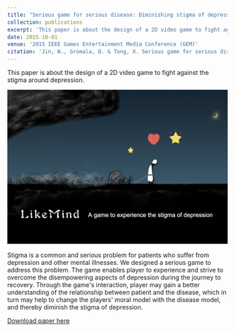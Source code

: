 ```yaml
---
title: "Serious game for serious disease: Diminishing stigma of depression via game experience"
collection: publications
excerpt: 'This paper is about the design of a 2D video game to fight against the stigma around depression.'
date: 2015-10-01
venue: '2015 IEEE Games Entertainment Media Conference (GEM)'
citation: 'Jin, W., Gromala, D. & Tong, X. Serious game for serious disease: Diminishing stigma of depression via game experience. in 2015 IEEE Games Entertainment Media Conference (GEM) 1–2 (2015). doi:10.1109/GEM.2015.7377256'
---
```

This paper is about the design of a 2D video game to fight against the stigma around depression.

![likemind-game](/images/likemind.jpg)

Stigma is a common and serious problem for patients who suffer from depression and other mental illnesses. We designed a serious game to address this problem. The game enables player to experience and strive to overcome the disempowering aspects of depression during the journey to recovery. Through the game's interaction, player may gain a better understanding of the relationship between patient and the disease, which in turn may help to change the players' moral model with the disease model, and thereby diminish the stigma of depression.


[Download paper here](http://weinajin.github.io/files/likemind_game_JIN.pdf)

